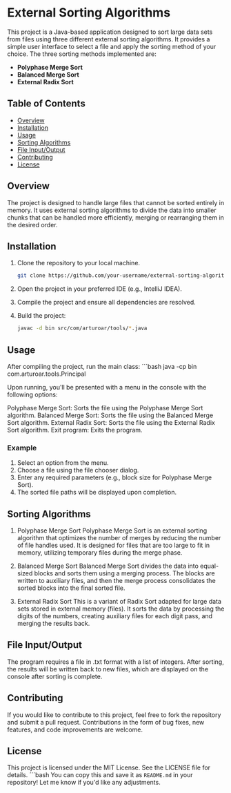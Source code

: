 # External Sorting Algorithms

This project is a Java-based application designed to sort large data sets from files using three different external sorting algorithms. It provides a simple user interface to select a file and apply the sorting method of your choice. The three sorting methods implemented are:

- **Polyphase Merge Sort**
- **Balanced Merge Sort**
- **External Radix Sort**

## Table of Contents
- [Overview](#overview)
- [Installation](#installation)
- [Usage](#usage)
- [Sorting Algorithms](#sorting-algorithms)
- [File Input/Output](#file-inputoutput)
- [Contributing](#contributing)
- [License](#license)

## Overview

The project is designed to handle large files that cannot be sorted entirely in memory. It uses external sorting algorithms to divide the data into smaller chunks that can be handled more efficiently, merging or rearranging them in the desired order.

## Installation

1. Clone the repository to your local machine.
   ```bash
   git clone https://github.com/your-username/external-sorting-algorithms.git

2. Open the project in your preferred IDE (e.g., IntelliJ IDEA).

3. Compile the project and ensure all dependencies are resolved.

4. Build the project:
    ```bash
    javac -d bin src/com/arturoar/tools/*.java

## Usage

After compiling the project, run the main class:
 ´´´bash
 java -cp bin com.arturoar.tools.Principal

Upon running, you'll be presented with a menu in the console with the following options:

Polyphase Merge Sort: Sorts the file using the Polyphase Merge Sort algorithm.
Balanced Merge Sort: Sorts the file using the Balanced Merge Sort algorithm.
External Radix Sort: Sorts the file using the External Radix Sort algorithm.
Exit program: Exits the program.

### Example
1. Select an option from the menu.
2. Choose a file using the file chooser dialog.
3. Enter any required parameters (e.g., block size for Polyphase Merge Sort).
4. The sorted file paths will be displayed upon completion.

## Sorting Algorithms
1. Polyphase Merge Sort
Polyphase Merge Sort is an external sorting algorithm that optimizes the number of merges by reducing the number of file handles used. It is designed for files that are too large to fit in memory, utilizing temporary files during the merge phase.

2. Balanced Merge Sort
Balanced Merge Sort divides the data into equal-sized blocks and sorts them using a merging process. The blocks are written to auxiliary files, and then the merge process consolidates the sorted blocks into the final sorted file.

3. External Radix Sort
This is a variant of Radix Sort adapted for large data sets stored in external memory (files). It sorts the data by processing the digits of the numbers, creating auxiliary files for each digit pass, and merging the results back.

## File Input/Output
The program requires a file in .txt format with a list of integers. After sorting, the results will be written back to new files, which are displayed on the console after sorting is complete.

## Contributing
If you would like to contribute to this project, feel free to fork the repository and submit a pull request. Contributions in the form of bug fixes, new features, and code improvements are welcome.

## License
This project is licensed under the MIT License. See the LICENSE file for details.
    ´´´bash
    You can copy this and save it as `README.md` in your repository! Let me know if you'd like any adjustments.
